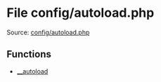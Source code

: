 File config/autoload.php
=========

Source: [config/autoload.php](https://github.com/PrestaShop/PrestaShop/blob/1.5.0.2/config/autoload.php)



Functions
---------

* [__autoload](function.__autoload.md)
